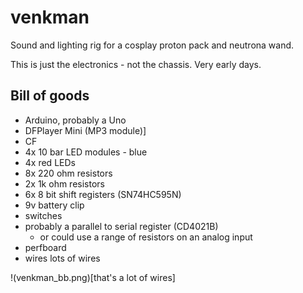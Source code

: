 # venkman

Sound and lighting rig for a cosplay proton pack and neutrona wand.

This is just the electronics - not the chassis. Very early days.

## Bill of goods

- Arduino, probably a Uno
- DFPlayer Mini (MP3 module)]
- CF
- 4x 10 bar LED modules - blue
- 4x red LEDs
- 8x 220 ohm resistors
- 2x 1k ohm resistors
- 6x 8 bit shift registers (SN74HC595N)
- 9v battery clip
- switches
- probably a parallel to serial register (CD4021B)
	- or could use a range of resistors on an analog input
- perfboard
- wires lots of wires

!(venkman_bb.png)[that's a lot of wires]